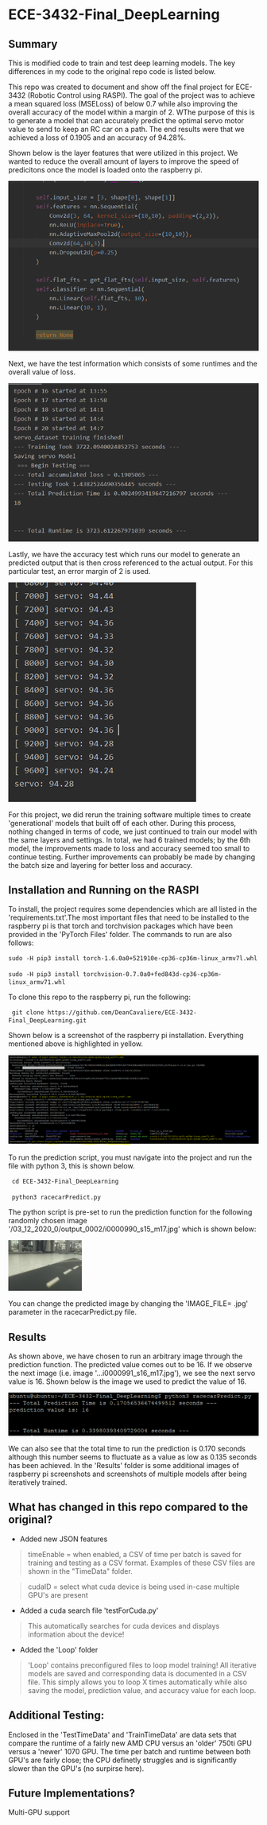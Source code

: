 # ECE-3432-Final_DeepLearning
 
 
 ## Summary
 
 This is modified code to train and test deep learning models. The key differences in my code to the original repo code is listed below. 

 This repo was created to document and show off the final project for ECE-3432 (Robotic Control using RASPI). The goal of the project was to achieve a mean squared loss (MSELoss) of below 0.7 while also improving the overall accuracy of the model within a margin of 2. WThe purpose of this is to generate a model that can accurately predict the optimal servo motor value to send to keep an RC car on a path. The end results were that we achieved a loss of 0.1905 and an accuracy of 94.28%.
 
 Shown below is the layer features that were utilized in this project. We wanted to reduce the overall amount of layers to improve the speed of predicitons once the model is loaded onto the raspberry pi.

![Image](https://github.com/DeanCavaliere/ECE-3432-Final_DeepLearning/blob/master/Results/Training_1/ModelLayers.PNG)

Next, we have the test information which consists of some runtimes and the overall value of loss.

![Testing](https://github.com/DeanCavaliere/ECE-3432-Final_DeepLearning/blob/master/Results/Training_6/ModelTestInfo.PNG)


Lastly, we have the accuracy test which runs our model to generate an predicted output that is then cross referenced to the actual output. For this particular test, an error margin of 2 is used.

![Accuracy](https://github.com/DeanCavaliere/ECE-3432-Final_DeepLearning/blob/master/Results/Training_6/AccuracyTest.PNG)

 For this project, we did rerun the training software multiple times to create 'generational' models that built off of each other.
 During this process, nothing changed in terms of code, we just continued to train our model with the same layers and settings.
 In total, we had 6 trained models; by the 6th model, the improvements made to loss and accuracy seemed too small to continue 
 testing. Further improvements can probably be made by changing the batch size and layering for better loss and accuracy.
 
 
 
 ## Installation and Running on the RASPI
 
 To install, the project requires some dependencies which are all listed in the 'requirements.txt'.The most important
 files that need to be installed to the raspberry pi is that torch and torchvision packages which have been provided in 
 the 'PyTorch Files' folder. The commands to run are also follows:
  ```
  sudo -H pip3 install torch-1.6.0a0+521910e-cp36-cp36m-linux_armv7l.whl
 
  sudo -H pip3 install torchvision-0.7.0a0+fed843d-cp36-cp36m-linux_armv71.whl
 ```
 To clone this repo to the raspberry pi, run the following:
 ```
  git clone https://github.com/DeanCavaliere/ECE-3432-Final_DeepLearning.git
 ```
 Shown below is a screenshot of the raspberry pi installation. Everything mentioned above is highlighted in yellow.
 
 ![Install](https://github.com/DeanCavaliere/ECE-3432-Final_DeepLearning/blob/master/Results/Installation/InstallTorch_gitClone.PNG)
 
 To run the prediction script, you must navigate into the project and run the file with python 3, this is shown below.
 ```
  cd ECE-3432-Final_DeepLearning 

  python3 racecarPredict.py
```
 The python script is pre-set to run the prediction function for the following randomly chosen image 
 '/03_12_2020_0/output_0002/i0000990_s15_m17.jpg' which is shown below:
 
 ![predictimage](https://github.com/DeanCavaliere/ECE-3432-Final_DeepLearning/blob/master/data/images/03_12_2020_0/output_0002/i0000990_s15_m17.jpg)
 
 You can change the predicted image by changing the 'IMAGE_FILE= <Path to Image>.jpg' parameter in the racecarPredict.py file.
 
 
 
 ## Results
 
 As shown above, we have chosen to run an arbitrary image through the prediction function. The predicted value comes out
 to be 16. If we observe the next image (i.e. image '...i0000991_s16_m17.jpg'), we see the next servo value is 16.
 Shown below is the image we used to predict the value of 16.
 
 ![predicted](https://github.com/DeanCavaliere/ECE-3432-Final_DeepLearning/blob/master/Results/Predicted_Value_RPI.PNG)
 
 We can also see that the total time to run the prediction is 0.170 seconds although this number seems to fluctuate as
 a value as low as 0.135 seconds has been achieved. In the 'Results' folder is some additional images of raspberry pi screenshots
 and screenshots of multiple models after being iteratively trained. 
 


 ## What has changed in this repo compared to the original?
 
 - Added new JSON features 
 >  timeEnable = when enabled, a CSV of time per batch is saved for training and testing as a CSV format. Examples of these CSV files are shown in the "TimeData" folder.
 
 >  cudaID = select what cuda device is being used in-case multiple GPU's are present
 
 - Added a cuda search file 'testForCuda.py'
 >  This automatically searches for cuda devices and displays information about the device!

 - Added the 'Loop' folder
 >  'Loop' contains preconfigured files to loop model training! All iterative models are saved and corresponding data is documented in a CSV file.
 > This simply allows you to loop X times automatically while also saving the model, prediction value, and accuracy value for each loop.
 
 
 
 ## Additional Testing:
 
Enclosed in the 'TestTimeData' and 'TrainTimeData' are data sets that compare the runtime of a fairly new AMD CPU versus an 'older' 750ti GPU versus a 'newer' 1070 GPU. The time per batch and runtime between both GPU's are fairly close; the CPU definetly struggles and is significantly slower than the GPU's (no surpirse here).

 
 
 ## Future Implementations? 
 
 Multi-GPU support
